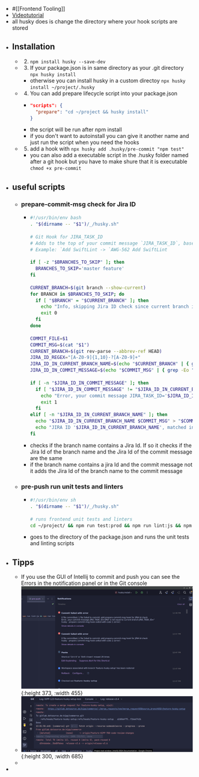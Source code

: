 - #[[Frontend Tooling]]
- [Videotutorial](https://www.youtube.com/watch?v=U-R_883UGPM)
- all husky does is change the directory where your hook scripts are stored
- ## Installation
	- 2. `npm install husky --save-dev`
	- 3. If your package.json is in same directory as your .git directory `npx husky install`
		- otherwise you can install husky in a custom directoy `npx husky install ~/project/.husky`
	- 4. You can add prepare lifecycle script into your package.json
		- ```json
		  "scripts": {
		    "prepare": "cd ~/project && husky install"
		  }
		  ```
		- the script will be run after npm install
		- if you don't want to autoinstall you can give it another name and just run the script when you need the hooks
	- 5. add a hook with `npx husky add .husky/pre-commit "npm test"`
		- you can also add a executable script in the .husky folder named after a git hook but you have to make shure that it is executable `chmod +x pre-commit`
- ## useful scripts
	- ### prepare-commit-msg check for Jira ID
		- ```bash
		  #!/usr/bin/env bash
		  . "$(dirname -- "$1")/_/husky.sh"
		  
		  # Git Hook for JIRA_TASK_ID
		  # Adds to the top of your commit message `JIRA_TASK_ID`, based on the prefix of the current branch `feature/AWG-562-add-linter`
		  # Example: `Add SwiftLint -> `AWG-562 Add SwiftLint
		  
		  if [ -z "$BRANCHES_TO_SKIP" ]; then
		    BRANCHES_TO_SKIP='master feature'
		  fi
		  
		  CURRENT_BRANCH=$(git branch --show-current)
		  for BRANCH in $BRANCHES_TO_SKIP; do
		    if [ "$BRANCH" = "$CURRENT_BRANCH" ]; then
		      echo "Info, skipping Jira ID check since current branch is included in the 'BRANCHES_TO_SKIP' variable"
		      exit 0
		    fi
		  done
		  
		  COMMIT_FILE=$1
		  COMMIT_MSG=$(cat "$1")
		  CURRENT_BRANCH=$(git rev-parse --abbrev-ref HEAD)
		  JIRA_ID_REGEX="[A-Z0-9]{1,10}-?[A-Z0-9]+"
		  JIRA_ID_IN_CURRENT_BRANCH_NAME=$(echo "$CURRENT_BRANCH" | { grep -Eo "$JIRA_ID_REGEX" || true; })
		  JIRA_ID_IN_COMMIT_MESSAGE=$(echo "$COMMIT_MSG" | { grep -Eo "$JIRA_ID_REGEX" || true; })
		  
		  if [ -n "$JIRA_ID_IN_COMMIT_MESSAGE" ]; then
		    if [ "$JIRA_ID_IN_COMMIT_MESSAGE" != "$JIRA_ID_IN_CURRENT_BRANCH_NAME" ]; then
		      echo "Error, your commit message JIRA_TASK_ID='$JIRA_ID_IN_COMMIT_MESSAGE' is not equal to current branch JIRA_TASK_ID='$JIRA_ID_IN_CURRENT_BRANCH_NAME'"
		      exit 1
		    fi
		  elif [ -n "$JIRA_ID_IN_CURRENT_BRANCH_NAME" ]; then
		    echo "$JIRA_ID_IN_CURRENT_BRANCH_NAME $COMMIT_MSG" > "$COMMIT_FILE"
		    echo "JIRA ID '$JIRA_ID_IN_CURRENT_BRANCH_NAME', matched in current branch name, prepended to commit message. (Use --no-verify to skip)"
		  fi
		  ```
		- checks if the branch name contains a Jira Id. If so it checks if the Jira Id of the branch name and the Jira Id of the commit message are the same
		- if the branch name contains a jira Id and the commit message not it adds the Jira Id of the branch name to the commit message
	- ### pre-push run unit tests and linters
		- ```bash
		  #!/usr/bin/env sh
		  . "$(dirname -- "$1")/_/husky.sh"
		  
		  # runs frontend unit tests and linters
		  cd ~/project/ && npm run test:prod && npm run lint:js && npm run lint:style
		  
		  ```
		- goes to the directory of the package.json and runs the unit tests and linting scripts
- ## Tipps
	- If you use the GUI of Intellij to commit and push you can see the Errors in the notification panel or in the Git console
	  ![image_1704370066081_0](../assets/image_1704370066081_0.png){:height 373, :width 455}
	- ![image.png](../assets/image_1704370110492_0.png){:height 300, :width 685}
	-
-